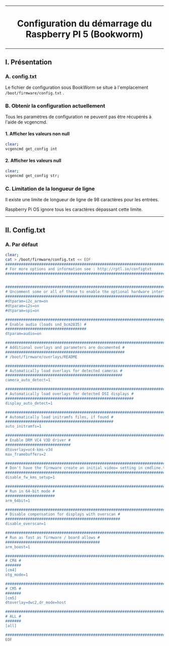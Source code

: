 ----------------------------------------------------------------------------------------------------------------------------------------------------------------------------
# <p align='center'> Configuration du démarrage du Raspberry PI 5 (Bookworm) </p>

----------------------------------------------------------------------------------------------------------------------------------------------------------------------------
## I. Présentation
### A. config.txt
Le fichier de configuration sous BookWorm se situe à l'emplacement `/boot/firmware/config.txt` .

### B. Obtenir la configuration actuellement
Tous les paramètres de configuration ne peuvent pas être récupérés à l'aide de vcgencmd.

#### 1. Afficher les valeurs non null
```bash
clear;
vcgencmd get_config int
```
#### 2. Afficher les valeurs null
```bash
clear;
vcgencmd get_config str;
```

### C. Limitation de la longueur de ligne
Il existe une limite de longueur de ligne de 98 caractères pour les entrées. 

Raspberry Pi OS ignore tous les caractères dépassant cette limite.

----------------------------------------------------------------------------------------------------------------------------------------------------------------------------
## II. Config.txt
### A. Par défaut
```bash
clear;
cat > /boot/firmware/config.txt << EOF
############################################################################################################################################
# For more options and information see : http://rptl.io/configtxt
############################################################################################################################################


############################################################################################################################################
# Uncomment some or all of these to enable the optional hardware interfaces #
#############################################################################
#dtparam=i2c_arm=on
#dtparam=i2s=on
#dtparam=spi=on

############################################################################################################################################
# Enable audio (loads snd_bcm2835) #
####################################
dtparam=audio=on

############################################################################################################################################
# Additional overlays and parameters are documented #
#####################################################
# /boot/firmware/overlays/README

############################################################################################################################################
# Automatically load overlays for detected cameras #
####################################################
camera_auto_detect=1

############################################################################################################################################
# Automatically load overlays for detected DSI displays #
#########################################################
display_auto_detect=1

############################################################################################################################################
# Automatically load initramfs files, if found #
################################################
auto_initramfs=1

############################################################################################################################################
# Enable DRM VC4 V3D driver #
#############################
dtoverlay=vc4-kms-v3d
max_framebuffers=2

############################################################################################################################################
# Don't have the firmware create an initial video= setting in cmdline.txt. Use the kernel's default instead #
#############################################################################################################
disable_fw_kms_setup=1

############################################################################################################################################
# Run in 64-bit mode #
######################
arm_64bit=1

############################################################################################################################################
# Disable compensation for displays with overscan #
###################################################
disable_overscan=1

############################################################################################################################################
# Run as fast as firmware / board allows #
##########################################
arm_boost=1

############################################################################################################################################
# CM4 #
#######
[cm4]
otg_mode=1

############################################################################################################################################
# CM5 #
#######
[cm5]
dtoverlay=dwc2,dr_mode=host

############################################################################################################################################
# ALL #
#######
[all]

############################################################################################################################################
EOF
```
